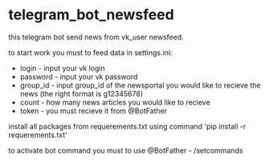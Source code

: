 # telegram_bot_newsfeed

this telegram bot send news from vk_user newsfeed.

to start work you must to feed data in settings.ini:
  - login - input your vk login
  - password - input your vk password
  - group_id - input group_id of the newsportal you would like to recieve the news (the right format is g12345678)
  - count - how many news articles you would like to recieve
  - token - you must recieve it from @BotFather
  
install all packages from requerements.txt using command 'pip install -r requerements.txt'

to activate bot command you must to use @BotFather - /setcommands

